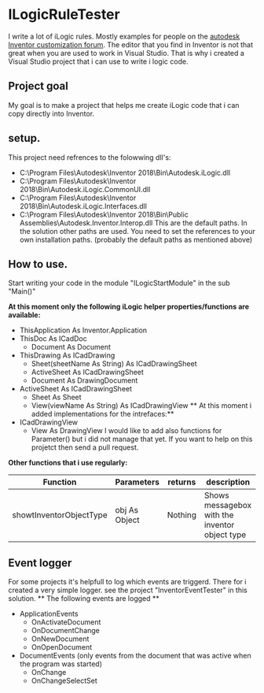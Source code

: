 ﻿# ILogicRuleTester
I write a lot of iLogic rules. Mostly examples for people on the [autodesk Inventor customization forum](https://forums.autodesk.com/t5/inventor-customization/bd-p/120). The editor that you find in Inventor is not that great when you are used to work in Visual Studio. That is why i created a Visual Studio project that i can use to write i logic code. 

## Project goal
My goal is to make a project that helps me create iLogic code that i can copy directly into Inventor. 

## setup.
This project need refrences to the folowwing dll's:
 - C:\Program Files\Autodesk\Inventor 2018\Bin\Autodesk.iLogic.dll
 - C:\Program Files\Autodesk\Inventor 2018\Bin\Autodesk.iLogic.CommonUI.dll 
 - C:\Program Files\Autodesk\Inventor 2018\Bin\Autodesk.iLogic.Interfaces.dll
 - C:\Program Files\Autodesk\Inventor 2018\Bin\Public Assemblies\Autodesk.Inventor.Interop.dll
This are the default paths. In the solution other paths are used. You need to set the references to your own installation paths.
(probably the default paths as mentioned above)

## How to use.
Start writing your code in the module "ILogicStartModule" in the sub "Main()"

**At this moment only the following iLogic helper properties/functions are available:**
 - ThisApplication As Inventor.Application
 - ThisDoc As ICadDoc
   - Document As Document
 - ThisDrawing As ICadDrawing
   - Sheet(sheetName As String) As ICadDrawingSheet
   - ActiveSheet As ICadDrawingSheet
   - Document As DrawingDocument
 - ActiveSheet As ICadDrawingSheet
   - Sheet As Sheet
   - View(viewName As String) As ICadDrawingView
** At this moment i added implementations for the intrefaces:**
 - ICadDrawingView
   - View As DrawingView
 I would like to add also functions for Parameter() but i did not manage that yet. If you want to help on this projetct then send a pull request.

**Other functions that i use regularly:**

| Function  | Parameters  | returns | description |
| --------- | ----------- | ------- | ----------- |
|showtInventorObjectType| obj As Object | Nothing | Shows messagebox with the inventor object type|

## Event logger
For some projects it's helpfull to log which events are triggerd. There for i created a very simple logger.
see the project "InventorEventTester" in this solution.
** The following events are logged **
 - ApplicationEvents
   - OnActivateDocument
   - OnDocumentChange
   - OnNewDocument
   - OnOpenDocument
 - DocumentEvents (only events from the document that was active when the program was started)
   - OnChange
   - OnChangeSelectSet